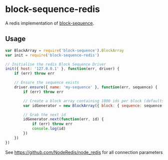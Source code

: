 # block-sequence-redis
A redis implementation of [block-sequence](https://www.npmjs.com/package/block-sequence).

## Usage
```js
var BlockArray = require('block-sequence').BlockArray
var init = require('block-sequence-redis')

// Initialise the redis Block Sequence Driver
init({ host: '127.0.0.1' }, function(err, driver) {
    if (err) throw err

    // Ensure the sequence exists
    driver.ensure({ name: 'my-sequence' }, function(err, sequence) {
        if (err) throw err

        // Create a block array containing 1000 ids per block (defaults to 2 blocks)
        var idGenerator = new BlockArray({ block: { sequence: sequence, driver: driver, size: 1000 } })

        // Grab the next id
        idGenerator.next(function(err, id) {
            if (err) throw err
            console.log(id)
        })
    })
})
```
See https://github.com/NodeRedis/node_redis for all connection parameters


